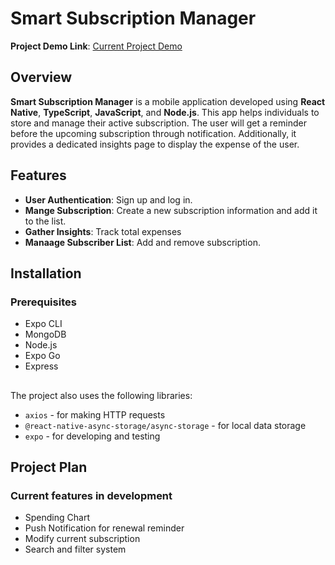 # Smart Subscription Manager
**Project Demo Link**: [Current Project Demo](https://drive.google.com/file/d/1s0IO-DWOHprpDHoC4wyBtl-VLDCIBK1x/view?usp=sharing)
## Overview
**Smart Subscription Manager** is a mobile application developed using **React Native**, **TypeScript**, **JavaScript**, and **Node.js**. This app helps individuals to store and manage their active subscription. The user will get a reminder before the upcoming subscription through notification. Additionally, it provides a dedicated insights page to display the expense of the user. 

## Features
- **User Authentication**: Sign up and log in.
- **Mange Subscription**: Create a new subscription information and add it to the list.
- **Gather Insights**: Track total expenses
- **Manaage Subscriber List**: Add and remove subscription.


## Installation
### Prerequisites
- Expo CLI
- MongoDB
- Node.js
- Expo Go
- Express
##
The project also uses the following libraries:
- `axios` - for making HTTP requests
- `@react-native-async-storage/async-storage` - for local data storage
- `expo` - for developing and testing


## Project Plan
### Current features in development
- Spending Chart
- Push Notification for renewal reminder
- Modify current subscription
- Search and filter system

